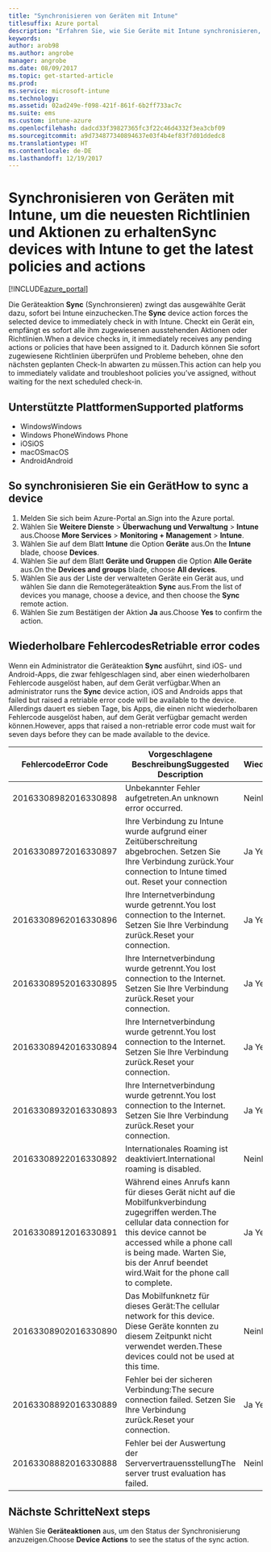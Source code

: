 ```yaml
---
title: "Synchronisieren von Geräten mit Intune"
titlesuffix: Azure portal
description: "Erfahren Sie, wie Sie Geräte mit Intune synchronisieren, um die neuesten Richtlinien und Aktionen zu erhalten."
keywords: 
author: arob98
ms.author: angrobe
manager: angrobe
ms.date: 08/09/2017
ms.topic: get-started-article
ms.prod: 
ms.service: microsoft-intune
ms.technology: 
ms.assetid: 02ad249e-f098-421f-861f-6b2ff733ac7c
ms.suite: ems
ms.custom: intune-azure
ms.openlocfilehash: dadcd33f39827365fc3f22c46d4332f3ea3cbf09
ms.sourcegitcommit: a9d734877340894637e03f4b4ef83f7d01ddedc8
ms.translationtype: HT
ms.contentlocale: de-DE
ms.lasthandoff: 12/19/2017
---
```

# <a name="sync-devices-with-intune-to-get-the-latest-policies-and-actions"></a><span data-ttu-id="2468b-103">Synchronisieren von Geräten mit Intune, um die neuesten Richtlinien und Aktionen zu erhalten</span><span class="sxs-lookup"><span data-stu-id="2468b-103">Sync devices with Intune to get the latest policies and actions</span></span>


[!INCLUDE[azure_portal](./includes/azure_portal.md)]

<span data-ttu-id="2468b-104">Die Geräteaktion **Sync** (Synchronsieren) zwingt das ausgewählte Gerät dazu, sofort bei Intune einzuchecken.</span><span class="sxs-lookup"><span data-stu-id="2468b-104">The **Sync** device action forces the selected device to immediately check in with Intune.</span></span> <span data-ttu-id="2468b-105">Checkt ein Gerät ein, empfängt es sofort alle ihm zugewiesenen ausstehenden Aktionen oder Richtlinien.</span><span class="sxs-lookup"><span data-stu-id="2468b-105">When a device checks in, it immediately receives any pending actions or policies that have been assigned to it.</span></span>  <span data-ttu-id="2468b-106">Dadurch können Sie sofort zugewiesene Richtlinien überprüfen und Probleme beheben, ohne den nächsten geplanten Check-In abwarten zu müssen.</span><span class="sxs-lookup"><span data-stu-id="2468b-106">This action can help you to immediately validate and troubleshoot policies you’ve assigned, without waiting for the next scheduled check-in.</span></span>

## <a name="supported-platforms"></a><span data-ttu-id="2468b-107">Unterstützte Plattformen</span><span class="sxs-lookup"><span data-stu-id="2468b-107">Supported platforms</span></span>

- <span data-ttu-id="2468b-108">Windows</span><span class="sxs-lookup"><span data-stu-id="2468b-108">Windows</span></span>
- <span data-ttu-id="2468b-109">Windows Phone</span><span class="sxs-lookup"><span data-stu-id="2468b-109">Windows Phone</span></span>
- <span data-ttu-id="2468b-110">iOS</span><span class="sxs-lookup"><span data-stu-id="2468b-110">iOS</span></span>
- <span data-ttu-id="2468b-111">macOS</span><span class="sxs-lookup"><span data-stu-id="2468b-111">macOS</span></span>
- <span data-ttu-id="2468b-112">Android</span><span class="sxs-lookup"><span data-stu-id="2468b-112">Android</span></span>

## <a name="how-to-sync-a-device"></a><span data-ttu-id="2468b-113">So synchronisieren Sie ein Gerät</span><span class="sxs-lookup"><span data-stu-id="2468b-113">How to sync a device</span></span>

1. <span data-ttu-id="2468b-114">Melden Sie sich beim Azure-Portal an.</span><span class="sxs-lookup"><span data-stu-id="2468b-114">Sign into the Azure portal.</span></span>
2. <span data-ttu-id="2468b-115">Wählen Sie **Weitere Dienste** > **Überwachung und Verwaltung** > **Intune** aus.</span><span class="sxs-lookup"><span data-stu-id="2468b-115">Choose **More Services** > **Monitoring + Management** > **Intune**.</span></span>
3. <span data-ttu-id="2468b-116">Wählen Sie auf dem Blatt **Intune** die Option **Geräte** aus.</span><span class="sxs-lookup"><span data-stu-id="2468b-116">On the **Intune** blade, choose **Devices**.</span></span>
4. <span data-ttu-id="2468b-117">Wählen Sie auf dem Blatt **Geräte und Gruppen** die Option **Alle Geräte** aus.</span><span class="sxs-lookup"><span data-stu-id="2468b-117">On the **Devices and groups** blade, choose **All devices**.</span></span>
5. <span data-ttu-id="2468b-118">Wählen Sie aus der Liste der verwalteten Geräte ein Gerät aus, und wählen Sie dann die Remotegeräteaktion **Sync** aus.</span><span class="sxs-lookup"><span data-stu-id="2468b-118">From the list of devices you manage, choose a device, and then choose the **Sync** remote action.</span></span>
7. <span data-ttu-id="2468b-119">Wählen Sie zum Bestätigen der Aktion **Ja** aus.</span><span class="sxs-lookup"><span data-stu-id="2468b-119">Choose **Yes** to confirm the action.</span></span>


## <a name="retriable-error-codes"></a><span data-ttu-id="2468b-120">Wiederholbare Fehlercodes</span><span class="sxs-lookup"><span data-stu-id="2468b-120">Retriable error codes</span></span>

<span data-ttu-id="2468b-121">Wenn ein Administrator die Geräteaktion **Sync** ausführt, sind iOS- und Android-Apps, die zwar fehlgeschlagen sind, aber einen wiederholbaren Fehlercode ausgelöst haben, auf dem Gerät verfügbar.</span><span class="sxs-lookup"><span data-stu-id="2468b-121">When an administrator runs the **Sync** device action, iOS and Androids apps that failed but  raised a retriable error code will be available to the device.</span></span> <span data-ttu-id="2468b-122">Allerdings dauert es sieben Tage, bis Apps, die einen nicht wiederholbaren Fehlercode ausgelöst haben, auf dem Gerät verfügbar gemacht werden können.</span><span class="sxs-lookup"><span data-stu-id="2468b-122">However, apps that raised a non-retriable error code must wait for seven days before they can be made available to the device.</span></span>


| <span data-ttu-id="2468b-123">Fehlercode</span><span class="sxs-lookup"><span data-stu-id="2468b-123">Error Code</span></span>  | <span data-ttu-id="2468b-124">Vorgeschlagene Beschreibung</span><span class="sxs-lookup"><span data-stu-id="2468b-124">Suggested Description</span></span>                                                                                                                  | <span data-ttu-id="2468b-125">Wiederholbar</span><span class="sxs-lookup"><span data-stu-id="2468b-125">Retriable</span></span> |
|-------------|----------------------------------------------------------------------------------------------------------------------------------------|-----------|
| <span data-ttu-id="2468b-126">2016330898</span><span class="sxs-lookup"><span data-stu-id="2468b-126">2016330898</span></span> | <span data-ttu-id="2468b-127">Unbekannter Fehler aufgetreten.</span><span class="sxs-lookup"><span data-stu-id="2468b-127">An unknown error occurred.</span></span>                                                                                                             | <span data-ttu-id="2468b-128">Nein</span><span class="sxs-lookup"><span data-stu-id="2468b-128">No</span></span>        |
| <span data-ttu-id="2468b-129">2016330897</span><span class="sxs-lookup"><span data-stu-id="2468b-129">2016330897</span></span> | <span data-ttu-id="2468b-130">Ihre Verbindung zu Intune wurde aufgrund einer Zeitüberschreitung abgebrochen. Setzen Sie Ihre Verbindung zurück.</span><span class="sxs-lookup"><span data-stu-id="2468b-130">Your connection to Intune timed out. Reset your connection</span></span>                                                                             | <span data-ttu-id="2468b-131">Ja </span><span class="sxs-lookup"><span data-stu-id="2468b-131">Yes</span></span>       |
| <span data-ttu-id="2468b-132">2016330896</span><span class="sxs-lookup"><span data-stu-id="2468b-132">2016330896</span></span> | <span data-ttu-id="2468b-133">Ihre Internetverbindung wurde getrennt.</span><span class="sxs-lookup"><span data-stu-id="2468b-133">You lost connection to the Internet.</span></span> <span data-ttu-id="2468b-134">Setzen Sie Ihre Verbindung zurück.</span><span class="sxs-lookup"><span data-stu-id="2468b-134">Reset your connection.</span></span>                                                                            | <span data-ttu-id="2468b-135">Ja </span><span class="sxs-lookup"><span data-stu-id="2468b-135">Yes</span></span>       |
| <span data-ttu-id="2468b-136">2016330895</span><span class="sxs-lookup"><span data-stu-id="2468b-136">2016330895</span></span> | <span data-ttu-id="2468b-137">Ihre Internetverbindung wurde getrennt.</span><span class="sxs-lookup"><span data-stu-id="2468b-137">You lost connection to the Internet.</span></span> <span data-ttu-id="2468b-138">Setzen Sie Ihre Verbindung zurück.</span><span class="sxs-lookup"><span data-stu-id="2468b-138">Reset your connection.</span></span>                                                                            | <span data-ttu-id="2468b-139">Ja </span><span class="sxs-lookup"><span data-stu-id="2468b-139">Yes</span></span>       |
| <span data-ttu-id="2468b-140">2016330894</span><span class="sxs-lookup"><span data-stu-id="2468b-140">2016330894</span></span> | <span data-ttu-id="2468b-141">Ihre Internetverbindung wurde getrennt.</span><span class="sxs-lookup"><span data-stu-id="2468b-141">You lost connection to the Internet.</span></span> <span data-ttu-id="2468b-142">Setzen Sie Ihre Verbindung zurück.</span><span class="sxs-lookup"><span data-stu-id="2468b-142">Reset your connection.</span></span>                                                                            | <span data-ttu-id="2468b-143">Ja </span><span class="sxs-lookup"><span data-stu-id="2468b-143">Yes</span></span>       |
| <span data-ttu-id="2468b-144">2016330893</span><span class="sxs-lookup"><span data-stu-id="2468b-144">2016330893</span></span> | <span data-ttu-id="2468b-145">Ihre Internetverbindung wurde getrennt.</span><span class="sxs-lookup"><span data-stu-id="2468b-145">You lost connection to the Internet.</span></span> <span data-ttu-id="2468b-146">Setzen Sie Ihre Verbindung zurück.</span><span class="sxs-lookup"><span data-stu-id="2468b-146">Reset your connection.</span></span>                                                                            | <span data-ttu-id="2468b-147">Ja </span><span class="sxs-lookup"><span data-stu-id="2468b-147">Yes</span></span>       |
| <span data-ttu-id="2468b-148">2016330892</span><span class="sxs-lookup"><span data-stu-id="2468b-148">2016330892</span></span> | <span data-ttu-id="2468b-149">Internationales Roaming ist deaktiviert.</span><span class="sxs-lookup"><span data-stu-id="2468b-149">International roaming is disabled.</span></span>                                                                                                     | <span data-ttu-id="2468b-150">Nein</span><span class="sxs-lookup"><span data-stu-id="2468b-150">No</span></span>        |
| <span data-ttu-id="2468b-151">2016330891</span><span class="sxs-lookup"><span data-stu-id="2468b-151">2016330891</span></span> | <span data-ttu-id="2468b-152">Während eines Anrufs kann für dieses Gerät nicht auf die Mobilfunkverbindung zugegriffen werden.</span><span class="sxs-lookup"><span data-stu-id="2468b-152">The cellular data connection for this device cannot be accessed while a phone call is being made.</span></span> <span data-ttu-id="2468b-153">Warten Sie, bis der Anruf beendet wird.</span><span class="sxs-lookup"><span data-stu-id="2468b-153">Wait for the phone call to complete.</span></span> | <span data-ttu-id="2468b-154">Ja </span><span class="sxs-lookup"><span data-stu-id="2468b-154">Yes</span></span>       |
| <span data-ttu-id="2468b-155">2016330890</span><span class="sxs-lookup"><span data-stu-id="2468b-155">2016330890</span></span> | <span data-ttu-id="2468b-156">Das Mobilfunknetz für dieses Gerät:</span><span class="sxs-lookup"><span data-stu-id="2468b-156">The cellular network for this device.</span></span> <span data-ttu-id="2468b-157">Diese Geräte konnten zu diesem Zeitpunkt nicht verwendet werden.</span><span class="sxs-lookup"><span data-stu-id="2468b-157">These devices could not be used at this time.</span></span>                                                   | <span data-ttu-id="2468b-158">Nein</span><span class="sxs-lookup"><span data-stu-id="2468b-158">No</span></span>        |
| <span data-ttu-id="2468b-159">2016330889</span><span class="sxs-lookup"><span data-stu-id="2468b-159">2016330889</span></span> | <span data-ttu-id="2468b-160">Fehler bei der sicheren Verbindung:</span><span class="sxs-lookup"><span data-stu-id="2468b-160">The secure connection failed.</span></span> <span data-ttu-id="2468b-161">Setzen Sie Ihre Verbindung zurück.</span><span class="sxs-lookup"><span data-stu-id="2468b-161">Reset your connection.</span></span>                                                                                   | <span data-ttu-id="2468b-162">Ja </span><span class="sxs-lookup"><span data-stu-id="2468b-162">Yes</span></span>       |
| <span data-ttu-id="2468b-163">2016330888</span><span class="sxs-lookup"><span data-stu-id="2468b-163">2016330888</span></span> | <span data-ttu-id="2468b-164">Fehler bei der Auswertung der Serververtrauensstellung</span><span class="sxs-lookup"><span data-stu-id="2468b-164">The server trust evaluation has failed.</span></span>                                                                                                | <span data-ttu-id="2468b-165">Nein</span><span class="sxs-lookup"><span data-stu-id="2468b-165">No</span></span>        |

## <a name="next-steps"></a><span data-ttu-id="2468b-166">Nächste Schritte</span><span class="sxs-lookup"><span data-stu-id="2468b-166">Next steps</span></span>

<span data-ttu-id="2468b-167">Wählen Sie **Geräteaktionen** aus, um den Status der Synchronisierung anzuzeigen.</span><span class="sxs-lookup"><span data-stu-id="2468b-167">Choose **Device Actions** to see the status of the sync action.</span></span> 
